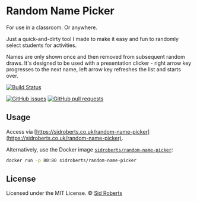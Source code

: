 # Random Name Picker

For use in a classroom. Or anywhere.

Just a quick-and-dirty tool I made to make it easy and fun to randomly select students for activities.

Names are only shown once and then removed from subsequent random draws.
It's designed to be used with a presentation clicker -
right arrow key progresses to the next name, left arrow key refreshes the list and starts over.

[![Build Status](https://img.shields.io/github/actions/workflow/status/SidRoberts/random-name-picker/tests.yml?branch=development&style=for-the-badge)](https://github.com/SidRoberts/random-name-picker/actions)

[![GitHub issues](https://img.shields.io/github/issues-raw/SidRoberts/random-name-picker.svg?style=for-the-badge)](https://github.com/SidRoberts/random-name-picker/issues)
[![GitHub pull requests](https://img.shields.io/github/issues-pr-raw/SidRoberts/random-name-picker.svg?style=for-the-badge)](https://github.com/SidRoberts/random-name-picker/pulls)

## Usage

Access via [https://sidroberts.co.uk/random-name-picker](https://sidroberts.co.uk/random-name-picker).

Alternatively, use the Docker image [`sidroberts/random-name-picker`](https://hub.docker.com/repository/docker/sidroberts/random-name-picker):

```bash
docker run -p 80:80 sidroberts/random-name-picker
```

## License

Licensed under the MIT License.
© [Sid Roberts](https://github.com/SidRoberts)
